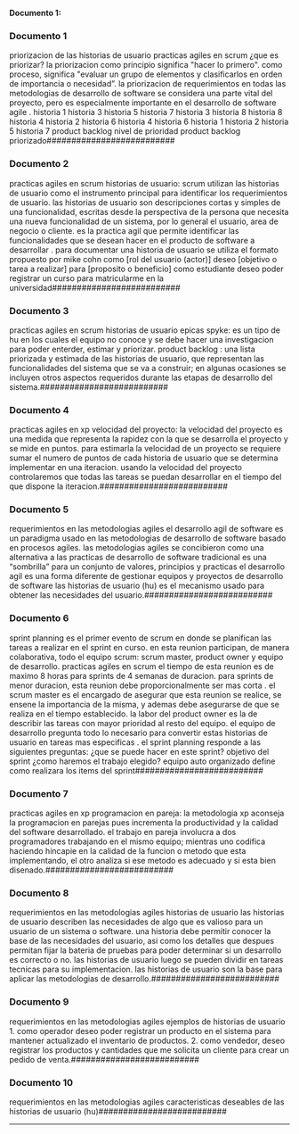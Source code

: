 **Documento 1:**

### Documento 1 ###
priorizacion de las historias de usuario practicas agiles en scrum ¿que es priorizar? la priorizacion como principio significa "hacer lo primero". como proceso, significa "evaluar un grupo de elementos y clasificarlos en orden de importancia o necesidad”. la priorizacion de requerimientos en todas las metodologias de desarrollo de software se considera una parte vital del proyecto, pero es especialmente importante en el desarrollo de software agile . historia 1 historia 3 historia 5 historia 7 historia 3 historia 8 historia 8 historia 4 historia 2 historia 6 historia 4 historia 6 historia 1 historia 2 historia 5 historia 7 product backlog nivel de prioridad product backlog priorizado##########################

### Documento 2 ###
practicas agiles en scrum historias de usuario: scrum utilizan las historias de usuario como el instrumento principal para identificar los requerimientos de usuario. las historias de usuario son descripciones cortas y simples de una funcionalidad, escritas desde la perspectiva de la persona que necesita una nueva funcionalidad de un sistema, por lo general el usuario, area de negocio o cliente. es la practica agil que permite identificar las funcionalidades que se desean hacer en el producto de software a desarrollar . para documentar una historia de usuario se utiliza el formato propuesto por mike cohn como [rol del usuario (actor)] deseo [objetivo o tarea a realizar] para [proposito o beneficio] como estudiante deseo poder registrar un curso para matricularme en la universidad##########################

### Documento 3 ###
practicas agiles en scrum historias de usuario epicas spyke: es un tipo de hu en los cuales el equipo no conoce y se debe hacer una investigacion para poder enterder, estimar y priorizar. product backlog : una lista priorizada y estimada de las historias de usuario, que representan las funcionalidades del sistema que se va a construir; en algunas ocasiones se incluyen otros aspectos requeridos durante las etapas de desarrollo del sistema.##########################

### Documento 4 ###
practicas agiles en xp velocidad del proyecto: la velocidad del proyecto es una medida que representa la rapidez con la que se desarrolla el proyecto y se mide en puntos. para estimarla la velocidad de un proyecto se requiere sumar el numero de puntos de cada historia de usuario que se determina implementar en una iteracion. usando la velocidad del proyecto controlaremos que todas las tareas se puedan desarrollar en el tiempo del que dispone la iteracion.##########################

### Documento 5 ###
requerimientos en las metodologias agiles el desarrollo agil de software es un paradigma usado en las metodologias de desarrollo de software basado en procesos agiles. las metodologias agiles se concibieron como una alternativa a las practicas de desarrollo de software tradicional es una “sombrilla” para un conjunto de valores, principios y practicas el desarrollo agil es una forma diferente de gestionar equipos y proyectos de desarrollo de software las historias de usuario (hu) es el mecanismo usado para obtener las necesidades del usuario.##########################

### Documento 6 ###
sprint planning es el primer evento de scrum en donde se planifican las tareas a realizar en el sprint en curso. en esta reunion participan, de manera colaborativa, todo el equipo scrum: scrum master, product owner y equipo de desarrollo. practicas agiles en scrum el tiempo de esta reunion es de maximo 8 horas para sprints de 4 semanas de duracion. para sprints de menor duracion, esta reunion debe proporcionalmente ser mas corta . el scrum master es el encargado de asegurar que esta reunion se realice, se ensene la importancia de la misma, y ademas debe asegurarse de que se realiza en el tiempo establecido. la labor del product owner es la de describir las tareas con mayor prioridad al resto del equipo. el equipo de desarrollo pregunta todo lo necesario para convertir estas historias de usuario en tareas mas especificas . el sprint planning responde a las siguientes preguntas: ¿que se puede hacer en este sprint? objetivo del sprint ¿como haremos el trabajo elegido? equipo auto organizado define como realizara los items del sprint##########################

### Documento 7 ###
practicas agiles en xp programacion en pareja: la metodologia xp aconseja la programacion en parejas pues incrementa la productividad y la calidad del software desarrollado. el trabajo en pareja involucra a dos programadores trabajando en el mismo equipo; mientras uno codifica haciendo hincapie en la calidad de la funcion o metodo que esta implementando, el otro analiza si ese metodo es adecuado y si esta bien disenado.##########################

### Documento 8 ###
requerimientos en las metodologias agiles historias de usuario las historias de usuario describen las necesidades de algo que es valioso para un usuario de un sistema o software. una historia debe permitir conocer la base de las necesidades del usuario, asi como los detalles que despues permitan fijar la bateria de pruebas para poder determinar si un desarrollo es correcto o no. las historias de usuario luego se pueden dividir en tareas tecnicas para su implementacion. las historias de usuario son la base para aplicar las metodologias de desarrollo.##########################

### Documento 9 ###
requerimientos en las metodologias agiles ejemplos de historias de usuario 1. como operador deseo poder registrar un producto en el sistema para mantener actualizado el inventario de productos. 2. como vendedor, deseo registrar los productos y cantidades que me solicita un cliente para crear un pedido de venta.##########################

### Documento 10 ###
requerimientos en las metodologias agiles caracteristicas deseables de las historias de usuario (hu)##########################

---

